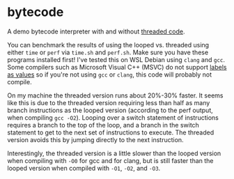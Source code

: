 # bytecode
A demo bytecode interpreter with and without [threaded code](https://en.wikipedia.org/wiki/Threaded_code).

You can benchmark the results of using the looped vs. threaded using either `time` or `perf` via `time.sh` and `perf.sh`. Make sure you have these programs installed first! I've tested this on WSL Debian using `clang` and `gcc`. Some compilers such as Microsoft Visual C++ (MSVC) do not support [labels as values](https://gcc.gnu.org/onlinedocs/gcc-6.2.0/gcc/Labels-as-Values.html) so if you're not using `gcc` or `clang`, this code will probably not compile.

On my machine the threaded version runs about 20%-30% faster. It seems like this is due to the threaded version requiring less than half as many branch instructions as the looped version (according to the perf output, when compiling `gcc -O2`). Looping over a switch statement of instructions requires a branch to the top of the loop, and a branch in the switch statement to get to the next set of instructions to execute. The threaded version avoids this by jumping directly to the next instruction.

Interestingly, the threaded version is a little slower than the looped version when compiling with `-O0` for gcc and for clang, but is still faster than the looped version when compiled with `-O1`, `-O2`, and `-O3`. 